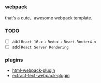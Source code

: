 ### webpack
that's a cute、awesome webpack template.
### TODO
- [ ] add `React 16.x` + `Redux` + `React-Router4.x`
- [ ] add `React Server Rendering`
### plugins
- [html-webpack-plugin](https://github.com/jantimon/html-webpack-plugin)
- [extract-text-webpack-plugin](https://github.com/webpack-contrib/extract-text-webpack-plugin)